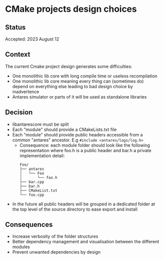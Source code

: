 
# CMake projects design choices

## Status

Accepted: 2023 August 12

## Context

The current Cmake project design generates some difficulties:
* One monolithic lib core with long compile time or useless recompilation
* One monolithic lib core meaning every thing can (sometimes do) depend on everything else leading to bad design choice by inadvertence
* Antares simulator or parts of it will be used as standalone libraries

## Decision

* libantarescore must be split
* Each "module" should provide a CMakeLists.txt file
* Each "module" should provide public headers accessible from a common "antares" ancestor. E.g `#include <antares/logs/log.h>`
  * Consequence: each module folder should look like the following representation where foo.h is a public header and bar.h a private implementation detail:
    ```
    Foo/
    ├── antares
    │   └── Foo
    │       └── foo.h
    ├── bar.cpp
    ├── bar.h
    ├── CMakeList.txt
    └── foo.cpp
    ```
* In the future all public headers will be grouped in a dedicated folder at the top level of the source directory to ease export and install

## Consequences

* Increase verbosity of the folder structures
* Better dependency management and visualisation between the different modules
* Prevent unwanted dependencies by design